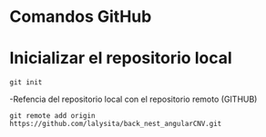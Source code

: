 # Comandos GitHub

# Inicializar el repositorio local
```
git init
```
-Refencia del repositorio local con el repositorio remoto (GITHUB)
```
git remote add origin https://github.com/lalysita/back_nest_angularCNV.git 
```